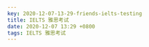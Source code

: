```yaml
---
key: 2020-12-07-13-29-friends-ielts-testing
title: IELTS 雅思考试
date: 2020-12-07 13:29 +0800
tags: IELTS 雅思考试
---
```




<!--more-->
